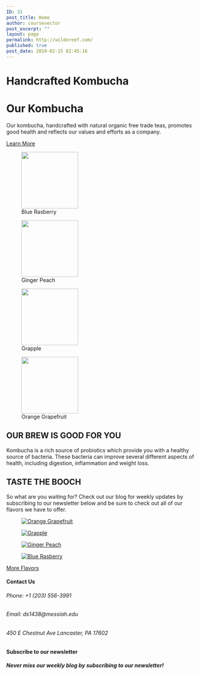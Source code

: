 ```yaml
---
ID: 31
post_title: Home
author: coursevector
post_excerpt: ""
layout: page
permalink: http://wildereef.com/
published: true
post_date: 2019-02-15 02:45:16
---
```

<h1>Handcrafted Kombucha</h1>		
			<h1>Our Kombucha</h1>		
		<p>Our kombucha, handcrafted with natural organic free trade teas, promotes good health and reflects our values and efforts as a company.</p>		
			<a href="http://wildereef.com/?page_id=18" target="_blank" role="button" rel="noopener noreferrer">
						Learn More
					</a>
			<figure class='gallery-item'>
				<a data-elementor-open-lightbox="default" data-elementor-lightbox-slideshow="4ef4d609" href='http://wildereef.com/wp-content/uploads/2019/02/blue-raz.jpg'><img width="150" height="150" src="http://wildereef.com/wp-content/uploads/2019/02/blue-raz-150x150.jpg" alt="" aria-describedby="gallery-1-102" srcset="http://wildereef.com/wp-content/uploads/2019/02/blue-raz-150x150.jpg 150w, http://wildereef.com/wp-content/uploads/2019/02/blue-raz-300x300.jpg 300w, http://wildereef.com/wp-content/uploads/2019/02/blue-raz-100x100.jpg 100w" sizes="(max-width: 150px) 100vw, 150px" /></a>
				<figcaption class='wp-caption-text gallery-caption' id='gallery-1-102'>
				Blue Rasberry
				</figcaption></figure><figure class='gallery-item'>
				<a data-elementor-open-lightbox="default" data-elementor-lightbox-slideshow="4ef4d609" href='http://wildereef.com/wp-content/uploads/2019/02/ginger-peach.jpg'><img width="150" height="150" src="http://wildereef.com/wp-content/uploads/2019/02/ginger-peach-150x150.jpg" alt="" aria-describedby="gallery-1-103" srcset="http://wildereef.com/wp-content/uploads/2019/02/ginger-peach-150x150.jpg 150w, http://wildereef.com/wp-content/uploads/2019/02/ginger-peach-300x300.jpg 300w, http://wildereef.com/wp-content/uploads/2019/02/ginger-peach-100x100.jpg 100w" sizes="(max-width: 150px) 100vw, 150px" /></a>
				<figcaption class='wp-caption-text gallery-caption' id='gallery-1-103'>
				Ginger Peach
				</figcaption></figure><figure class='gallery-item'>
				<a data-elementor-open-lightbox="default" data-elementor-lightbox-slideshow="4ef4d609" href='http://wildereef.com/wp-content/uploads/2019/02/grapple.jpg'><img width="150" height="150" src="http://wildereef.com/wp-content/uploads/2019/02/grapple-150x150.jpg" alt="" aria-describedby="gallery-1-104" srcset="http://wildereef.com/wp-content/uploads/2019/02/grapple-150x150.jpg 150w, http://wildereef.com/wp-content/uploads/2019/02/grapple-300x300.jpg 300w, http://wildereef.com/wp-content/uploads/2019/02/grapple-100x100.jpg 100w" sizes="(max-width: 150px) 100vw, 150px" /></a>
				<figcaption class='wp-caption-text gallery-caption' id='gallery-1-104'>
				Grapple
				</figcaption></figure><figure class='gallery-item'>
				<a data-elementor-open-lightbox="default" data-elementor-lightbox-slideshow="4ef4d609" href='http://wildereef.com/wp-content/uploads/2019/02/orange-grapefruit.jpg'><img width="150" height="150" src="http://wildereef.com/wp-content/uploads/2019/02/orange-grapefruit-150x150.jpg" alt="" aria-describedby="gallery-1-105" srcset="http://wildereef.com/wp-content/uploads/2019/02/orange-grapefruit-150x150.jpg 150w, http://wildereef.com/wp-content/uploads/2019/02/orange-grapefruit-300x300.jpg 300w, http://wildereef.com/wp-content/uploads/2019/02/orange-grapefruit-100x100.jpg 100w" sizes="(max-width: 150px) 100vw, 150px" /></a>
				<figcaption class='wp-caption-text gallery-caption' id='gallery-1-105'>
				Orange Grapefruit
				</figcaption></figure>
			<h2>OUR BREW IS GOOD FOR YOU</h2>		
							Kombucha is a rich source of probiotics which provide you with a healthy source of bacteria. These bacteria can improve several different aspects of health, including digestion, inflammation and weight loss.
			<h2>TASTE THE BOOCH</h2>		
		<p>So what are you waiting for? Check out our blog for weekly updates by subscribing to our newsletter below and be sure to check out all of our flavors we have to offer.</p>		
				<figure><a href="http://wildereef.com/wp-content/uploads/2019/02/orange-grapefruit.jpg" data-elementor-open-lightbox="default" data-elementor-lightbox-slideshow="7a2bc69f" data-elementor-lightbox-index="0"><img src="http://wildereef.com/wp-content/uploads/elementor/thumbs/orange-grapefruit-o3jex87e26yq199phxr8dlx5lzojfl90504u5u0v8c.jpg" alt="Orange Grapefruit" /></a></figure><figure><a href="http://wildereef.com/wp-content/uploads/2019/02/grapple.jpg" data-elementor-open-lightbox="default" data-elementor-lightbox-slideshow="7a2bc69f" data-elementor-lightbox-index="1"><img src="http://wildereef.com/wp-content/uploads/elementor/thumbs/grapple-o3jex5dvhouv2fdsyejco4mrtu2fshxt4m6dq051r0.jpg" alt="Grapple" /></a></figure><figure><a href="http://wildereef.com/wp-content/uploads/2019/02/ginger-peach.jpg" data-elementor-open-lightbox="default" data-elementor-lightbox-slideshow="7a2bc69f" data-elementor-lightbox-index="2"><img src="http://wildereef.com/wp-content/uploads/elementor/thumbs/ginger-peach-o3jex0oojiofgdkmpui7tntguwplq0f5fywybmc0m4.jpg" alt="Ginger Peach" /></a></figure><figure><a href="http://wildereef.com/wp-content/uploads/2019/02/blue-raz.jpg" data-elementor-open-lightbox="default" data-elementor-lightbox-slideshow="7a2bc69f" data-elementor-lightbox-index="3"><img src="http://wildereef.com/wp-content/uploads/elementor/thumbs/blue-raz-o3jewxv5z0kkhjoq6bac46j32r3i2x3yfkyhvsg74s.jpg" alt="Blue Rasberry" /></a></figure>			
			<a href="http://wildereef.com/?page_id=17" role="button">
						More Flavors
					</a>
			<h4>Contact Us</h4>		
			<h6>Phone: +1 (203) 556-3991
</h6>		
			<h6>Email: ds1438@messiah.edu</h6>		
			<h6>450 E Chestnut Ave Lancaster, PA 17602</h6>		
			<h4>Subscribe to our newsletter</h4>		
			<h5>Never miss our weekly blog by subscribing to our newsletter!</h5>